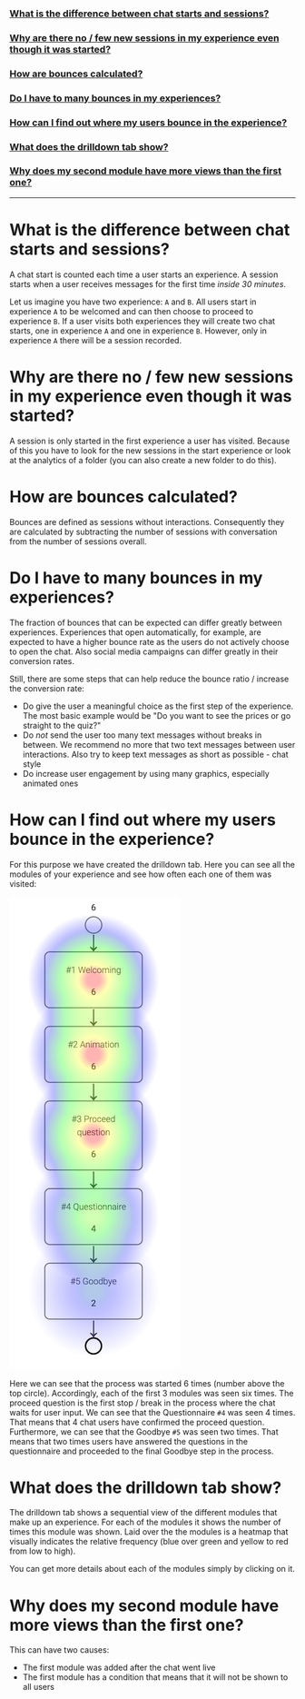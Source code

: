 ### [What is the difference between chat starts and sessions?](#what-is-the-difference-between-chat-starts-and-sessions-1)

### [Why are there no / few new sessions in my experience even though it was started?](#why-are-there-no--few-new-sessions-in-my-experience-even-though-it-was-started-1)

### [How are bounces calculated?](#how-are-bounces-calculated-1)

### [Do I have to many bounces in my experiences?](#do-i-have-to-many-bounces-in-my-experiences-1)

### [How can I find out where my users bounce in the experience?](#how-can-i-find-out-where-my-users-bounce-in-the-experience-1)

### [What does the drilldown tab show?](#what-does-the-drilldown-tab-show-1)

### [Why does my second module have more views than the first one?](why-does-my-second-module-have-more-views-than-the-first-one-1)

_________
# What is the difference between chat starts and sessions?

A chat start is counted each time a user starts an experience. A session starts
when a user receives messages for the first time *inside 30 minutes*.

Let us imagine you have two experience: `A` and `B`. All users start in experience
`A` to be welcomed and can then choose to proceed to experience `B`. If a user
visits both experiences they will create two chat starts, one in experience `A`
and one in experience `B`. However, only in experience `A` there will be a
session recorded.

# Why are there no / few new sessions in my experience even though it was started?

A session is only started in the first experience a user has visited. Because of
this you have to look for the new sessions in the start experience or look at the
analytics of a folder (you can also create a new folder to do this).

# How are bounces calculated?

Bounces are defined as sessions without interactions. Consequently they are
calculated by subtracting the number of sessions with conversation from the
number of sessions overall.

# Do I have to many bounces in my experiences?

The fraction of bounces that can be expected can differ greatly between
experiences. Experiences that open automatically, for example, are expected
to have a higher bounce rate as the users do not actively choose to open the
chat. Also social media campaigns can differ greatly in their conversion rates.

Still, there are some steps that can help reduce the bounce ratio / increase the
conversion rate:
- Do give the user a meaningful choice as the first step of the experience. The
  most basic example would be "Do you want to see the prices or go straight to
  the quiz?"
- Do *not* send the user too many text messages without breaks in between. We
  recommend no more that two text messages between user interactions. Also try
  to keep text messages as short as possible - chat style
- Do increase user engagement by using many graphics, especially animated ones

# How can I find out where my users bounce in the experience?

For this purpose we have created the drilldown tab. Here you can see all the
modules of your experience and see how often each one of them was visited:

 <img src="https://github.com/loyjoy/academy/blob/main/faq/analytics/heatmap.jpeg" alt="Heatmap showing how often each process module was seen" title="Heatmap showing how often each process module was seen" width="300"/>


Here we can see that the process was started 6 times (number above the top
circle). Accordingly, each of the first 3 modules was seen six times. The
proceed question is the first stop / break in the process where the chat waits
for user input. We can see that the Questionnaire `#4` was seen 4 times. That
means that 4 chat users have confirmed the proceed question. Furthermore, we
can see that the Goodbye `#5` was seen two times. That means that two times
users have answered the questions in the questionnaire and proceeded to the
final Goodbye step in the process.

# What does the drilldown tab show?

The drilldown tab shows a sequential view of the different modules that make
up an experience. For each of the modules it shows the number of times this
module was shown. Laid over the the modules is a heatmap that visually indicates
the relative frequency (blue over green and yellow to red from low to high).

You can get more details about each of the modules simply by clicking on it.

# Why does my second module have more views than the first one?

This can have two causes:
- The first module was added after the chat went live
- The first module has a condition that means that it will not be shown to all
  users
